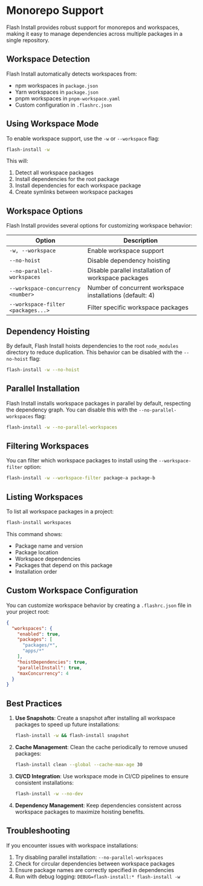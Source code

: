 # Monorepo Support

Flash Install provides robust support for monorepos and workspaces, making it easy to manage dependencies across multiple packages in a single repository.

## Workspace Detection

Flash Install automatically detects workspaces from:

- npm workspaces in `package.json`
- Yarn workspaces in `package.json`
- pnpm workspaces in `pnpm-workspace.yaml`
- Custom configuration in `.flashrc.json`

## Using Workspace Mode

To enable workspace support, use the `-w` or `--workspace` flag:

```bash
flash-install -w
```

This will:

1. Detect all workspace packages
2. Install dependencies for the root package
3. Install dependencies for each workspace package
4. Create symlinks between workspace packages

## Workspace Options

Flash Install provides several options for customizing workspace behavior:

| Option | Description |
|--------|-------------|
| `-w, --workspace` | Enable workspace support |
| `--no-hoist` | Disable dependency hoisting |
| `--no-parallel-workspaces` | Disable parallel installation of workspace packages |
| `--workspace-concurrency <number>` | Number of concurrent workspace installations (default: 4) |
| `--workspace-filter <packages...>` | Filter specific workspace packages |

## Dependency Hoisting

By default, Flash Install hoists dependencies to the root `node_modules` directory to reduce duplication. This behavior can be disabled with the `--no-hoist` flag:

```bash
flash-install -w --no-hoist
```

## Parallel Installation

Flash Install installs workspace packages in parallel by default, respecting the dependency graph. You can disable this with the `--no-parallel-workspaces` flag:

```bash
flash-install -w --no-parallel-workspaces
```

## Filtering Workspaces

You can filter which workspace packages to install using the `--workspace-filter` option:

```bash
flash-install -w --workspace-filter package-a package-b
```

## Listing Workspaces

To list all workspace packages in a project:

```bash
flash-install workspaces
```

This command shows:
- Package name and version
- Package location
- Workspace dependencies
- Packages that depend on this package
- Installation order

## Custom Workspace Configuration

You can customize workspace behavior by creating a `.flashrc.json` file in your project root:

```json
{
  "workspaces": {
    "enabled": true,
    "packages": [
      "packages/*",
      "apps/*"
    ],
    "hoistDependencies": true,
    "parallelInstall": true,
    "maxConcurrency": 4
  }
}
```

## Best Practices

1. **Use Snapshots**: Create a snapshot after installing all workspace packages to speed up future installations:
   ```bash
   flash-install -w && flash-install snapshot
   ```

2. **Cache Management**: Clean the cache periodically to remove unused packages:
   ```bash
   flash-install clean --global --cache-max-age 30
   ```

3. **CI/CD Integration**: Use workspace mode in CI/CD pipelines to ensure consistent installations:
   ```bash
   flash-install -w --no-dev
   ```

4. **Dependency Management**: Keep dependencies consistent across workspace packages to maximize hoisting benefits.

## Troubleshooting

If you encounter issues with workspace installations:

1. Try disabling parallel installation: `--no-parallel-workspaces`
2. Check for circular dependencies between workspace packages
3. Ensure package names are correctly specified in dependencies
4. Run with debug logging: `DEBUG=flash-install:* flash-install -w`
